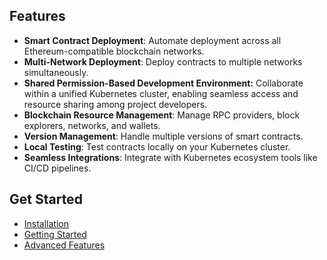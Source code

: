 ## Features

- **Smart Contract Deployment**: Automate deployment across all Ethereum-compatible blockchain networks.
- **Multi-Network Deployment**: Deploy contracts to multiple networks simultaneously.
- **Shared Permission-Based Development Environment:** Collaborate within a unified Kubernetes cluster, enabling seamless access and resource sharing among project developers.
- **Blockchain Resource Management**: Manage RPC providers, block explorers, networks, and wallets.
- **Version Management**: Handle multiple versions of smart contracts.
- **Local Testing**: Test contracts locally on your Kubernetes cluster.
- **Seamless Integrations**: Integrate with Kubernetes ecosystem tools like CI/CD pipelines.

## Get Started

- [Installation](installation.md)
- [Getting Started](getting-started.md)
- [Advanced Features](advanced-features.md)
